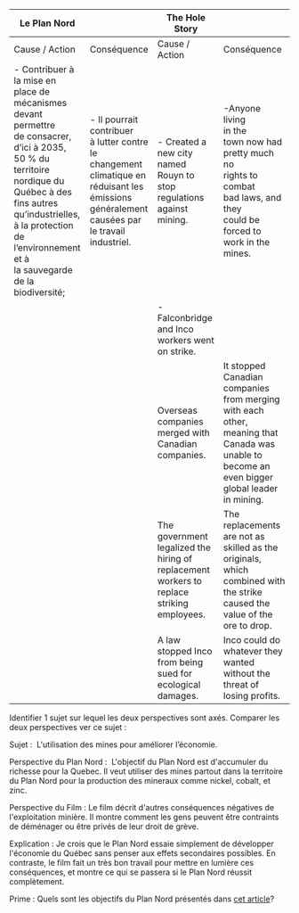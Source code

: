
| Le Plan Nord                                                                                                                                                                                                                                                                       |                                                                                                                                                                              | The Hole Story                                                                            |                                                                                                                                                         |
| ---------------------------------------------------------------------------------------------------------------------------------------------------------------------------------------------------------------------------------------------------------------------------------- | ---------------------------------------------------------------------------------------------------------------------------------------------------------------------------- | ----------------------------------------------------------------------------------------- | ------------------------------------------------------------------------------------------------------------------------------------------------------- |
| Cause / Action                                                                                                                                                                                                                                                                     | Conséquence                                                                                                                                                                  | Cause / Action                                                                            | Conséquence                                                                                                                                             |
| - Contribuer à la mise en <br>place de mécanismes <br>devant permettre <br>de consacrer, d’ici à 2035, <br>50 % du territoire nordique du <br>Québec à des fins autres <br>qu’industrielles, <br>à la protection de <br>l’environnement et à <br>la sauvegarde de la biodiversité; | - Il pourrait contribuer <br>à lutter contre <br>le changement <br>climatique en <br>réduisant les <br>émissions <br>généralement <br>causées par <br>le travail industriel. | - Created a new city <br>named Rouyn to <br>stop regulations <br>against mining.          | -Anyone living <br>in the <br>town now had <br>pretty much no <br>rights to combat <br>bad laws, and they <br>could be forced to <br>work in the mines. |
|                                                                                                                                                                                                                                                                                    |                                                                                                                                                                              | -Falconbridge and Inco workers went on strike.                                            |                                                                                                                                                         |
|                                                                                                                                                                                                                                                                                    |                                                                                                                                                                              | Overseas companies merged with Canadian companies.                                        | It stopped Canadian companies from merging with each other, meaning that Canada was unable to become an even bigger global leader in mining.            |
|                                                                                                                                                                                                                                                                                    |                                                                                                                                                                              | The government legalized the hiring of replacement workers to replace striking employees. | The replacements are not as skilled as the originals, which combined with the strike caused the value of the ore to drop.                               |
|                                                                                                                                                                                                                                                                                    |                                                                                                                                                                              | A law stopped Inco from being sued for ecological damages.                                | Inco could do whatever they wanted without the threat of losing profits.                                                                                |

  

Identifier 1 sujet sur lequel les deux perspectives sont axés. Comparer les deux perspectives ver ce sujet :

  

Sujet : 
L'utilisation des mines pour améliorer l’économie.  

Perspective du Plan Nord : 
L'objectif du Plan Nord est d'accumuler du richesse pour la Quebec. Il veut utiliser des mines partout dans la territoire du Plan Nord pour la production des mineraux comme nickel, cobalt, et zinc.

Perspective du Film :
Le film décrit d'autres conséquences négatives de l'exploitation minière. Il montre comment les gens peuvent être contraints de déménager ou être privés de leur droit de grève.
  

Explication :
Je crois que le Plan Nord essaie simplement de développer l'économie du Québec sans penser aux effets secondaires possibles. En contraste, le film fait un très bon travail pour mettre en lumière ces conséquences, et montre ce qui se passera si le Plan Nord réussit complètement.
  

Prime : Quels sont les objectifs du Plan Nord présentés dans [cet article](https://www.quebec.ca/nouvelles/actualites/details/la-societe-du-plan-nord-stimule-le-dialogue-entre-les-donneurs-dordres-et-les-fournisseurs-deeyou-istchee-baie-james-54846)?